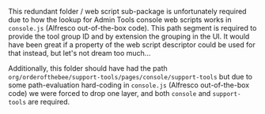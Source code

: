 This redundant folder / web script sub-package is unfortunately required due to how the lookup for Admin Tools console web scripts works in ```console.js``` (Alfresco out-of-the-box code). This path segment is required to provide the tool group ID and by extension the grouping in the UI. It would have been great if a property of the web script descriptor could be used for that instead, but let's not dream too much...

Additionally, this folder should have had the path ```org/orderofthebee/support-tools/pages/console/support-tools``` but due to some path-evaluation hard-coding in ```console.js``` (Alfresco out-of-the-box code) we were forced to drop one layer, and both ```console``` and ```support-tools``` are required.